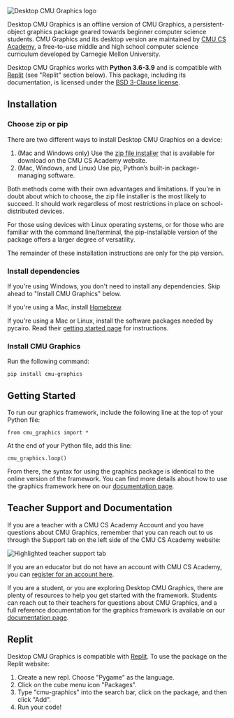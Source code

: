 ![Desktop CMU Graphics logo](https://s3.amazonaws.com/cmu-cs-academy.lib.prod/desktop-cmu-graphics/docs-media/pkg-logo.png)

Desktop CMU Graphics is an offline version of CMU Graphics, a
persistent-object graphics package geared towards beginner computer science
students. CMU Graphics and its desktop version are maintained by
[CMU CS Academy](https://academy.cs.cmu.edu/), a free-to-use middle and
high school computer science curriculum developed by Carnegie Mellon University.

Desktop CMU Graphics works with **Python 3.6-3.9** and is compatible with
[Replit](https://replit.com/) (see "Replit" section below). This
package, including its documentation, is licensed under the
[BSD 3-Clause license](https://github.com/cmu-cs-academy/desktop-cmu-graphics/blob/master/LICENSE).


## Installation

### Choose zip or pip

There are two different ways to install Desktop CMU Graphics on a device:

1. (Mac and Windows only) Use the [zip file installer](https://academy.cs.cmu.edu/desktop) that is available
for download on the CMU CS Academy website.
1. (Mac, Windows, and Linux) Use pip, Python’s built-in package-managing software.

Both methods come with their own advantages and limitations. If you're in doubt
about which to choose, the zip file installer is the most likely to succeed. It
should work regardless of most restrictions in place on school-distributed devices.

For those using devices with Linux operating systems, or for those who are
familiar with the command line/terminal, the pip-installable version of the
package offers a larger degree of versatility.

The remainder of these installation instructions are only for the pip version.

### Install dependencies

If you're using Windows, you don't need to install any dependencies. Skip ahead to "Install CMU Graphics" below.

If you're using a Mac, install [Homebrew](https://brew.sh/).

If you're using a Mac or Linux, install the software packages needed by pycairo. Read their [getting started page](https://pycairo.readthedocs.io/en/latest/getting_started.html) for instructions.

### Install CMU Graphics

Run the following command:

```
pip install cmu-graphics
```

## Getting Started

To run our graphics framework, include the following line at the top of your
Python file:

```
from cmu_graphics import *
```

At the end of your Python file, add this line:

```
cmu_graphics.loop()
```

From there, the syntax for using the graphics package is identical to the
online version of the framework. You can find more details about how to use the
graphics framework here on our [documentation page](https://academy.cs.cmu.edu/docs).


## Teacher Support and Documentation

If you are a teacher with a CMU CS Academy Account and you have questions about
CMU Graphics, remember that you can reach out to us through the Support tab on
the left side of the CMU CS Academy website:

![Highlighted teacher support tab](https://s3.amazonaws.com/cmu-cs-academy.lib.prod/desktop-cmu-graphics/docs-media/support-tab.png)

If you are an educator but do not have an account with CMU CS Academy, you can
[register for an account here](https://academy.cs.cmu.edu/register).

If you are a student, or you are exploring Desktop CMU Graphics,
there are plenty of resources to help you get started with
the framework. Students can reach out to their teachers for questions about
CMU Graphics, and a full reference documentation for the graphics
framework is available on our [documentation page](https://academy.cs.cmu.edu/docs).


## Replit

Desktop CMU Graphics is compatible with [Replit](https://replit.com/). To use
the package on the Replit website:

1. Create a new repl. Choose "Pygame" as the language.
1. Click on the cube menu icon "Packages".
1. Type "cmu-graphics" into the search bar, click on the package, and then click "Add".
1. Run your code!

